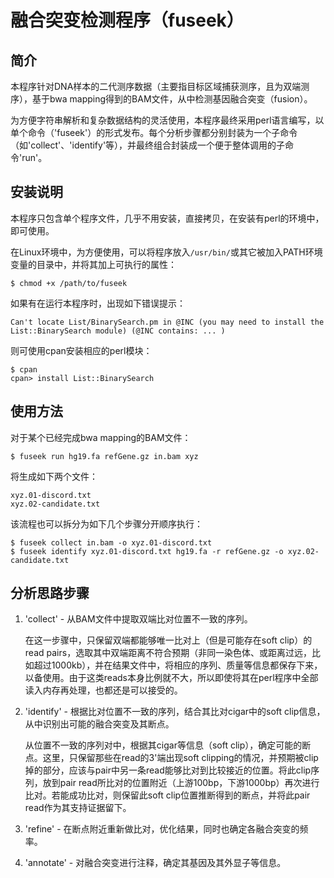 # 融合突变检测程序（fuseek）

## 简介

本程序针对DNA样本的二代测序数据（主要指目标区域捕获测序，且为双端测序），基于bwa mapping得到的BAM文件，从中检测基因融合突变（fusion）。

为方便字符串解析和复杂数据结构的灵活使用，本程序最终采用perl语言编写，以单个命令（'fuseek'）的形式发布。每个分析步骤都分别封装为一个子命令（如'collect'、'identify'等），并最终组合封装成一个便于整体调用的子命令'run'。


## 安装说明

本程序只包含单个程序文件，几乎不用安装，直接拷贝，在安装有perl的环境中，即可使用。

在Linux环境中，为方便使用，可以将程序放入`/usr/bin/`或其它被加入PATH环境变量的目录中，并将其加上可执行的属性：

	$ chmod +x /path/to/fuseek

如果有在运行本程序时，出现如下错误提示：

	Can't locate List/BinarySearch.pm in @INC (you may need to install the List::BinarySearch module) (@INC contains: ... )

则可使用cpan安装相应的perl模块：

	$ cpan
	cpan> install List::BinarySearch


## 使用方法

对于某个已经完成bwa mapping的BAM文件：

	$ fuseek run hg19.fa refGene.gz in.bam xyz

将生成如下两个文件：

	xyz.01-discord.txt
	xyz.02-candidate.txt

该流程也可以拆分为如下几个步骤分开顺序执行：

	$ fuseek collect in.bam -o xyz.01-discord.txt
	$ fuseek identify xyz.01-discord.txt hg19.fa -r refGene.gz -o xyz.02-candidate.txt


## 分析思路步骤

1. 'collect' - 从BAM文件中提取双端比对位置不一致的序列。

	在这一步骤中，只保留双端都能够唯一比对上（但是可能存在soft clip）的read pairs，选取其中双端距离不符合预期（非同一染色体、或距离过远，比如超过1000kb），并在结果文件中，将相应的序列、质量等信息都保存下来，以备使用。由于这类reads本身比例就不大，所以即使将其在perl程序中全部读入内存再处理，也都还是可以接受的。

2. 'identify' - 根据比对位置不一致的序列，结合其比对cigar中的soft clip信息，从中识别出可能的融合突变及其断点。

	从位置不一致的序列对中，根据其cigar等信息（soft clip），确定可能的断点。这里，只保留那些在read的3'端出现soft clipping的情况，并预期被clip掉的部分，应该与pair中另一条read能够比对到比较接近的位置。将此clip序列，放到pair read所比对的位置附近（上游100bp，下游1000bp）再次进行比对。若能成功比对，则保留此soft clip位置推断得到的断点，并将此pair read作为其支持证据留下。

3. 'refine' - 在断点附近重新做比对，优化结果，同时也确定各融合突变的频率。

4. 'annotate' - 对融合突变进行注释，确定其基因及其外显子等信息。
